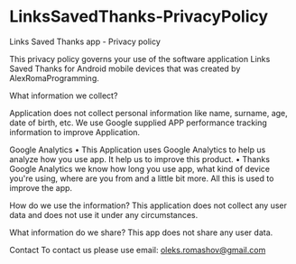 # LinksSavedThanks-PrivacyPolicy
Links Saved Thanks app - Privacy policy

This privacy policy governs your use of the software application Links Saved Thanks for Android mobile devices that was created by AlexRomaProgramming.

What information we collect?

Application does not collect personal information like name, surname, age, date of birth, etc.
We use Google supplied APP performance tracking information to improve Application.

Google Analytics
•	This Application uses Google Analytics to help us analyze how you use app. It help us to improve this product.
•	Thanks Google Analytics we know how long you use app, what kind of device you're using, where are you from and a little bit more. All this is used to improve the app.

How do we use the information?
This application does not collect any user data and does not use it under any circumstances.

What information do we share?
This app does not share any user data.

Contact
	To contact us please use email: oleks.romashov@gmail.com
